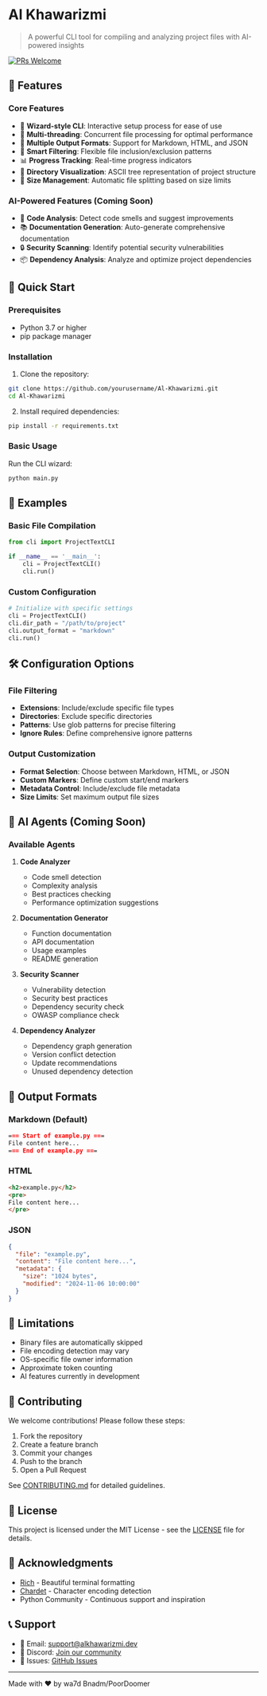
# Al Khawarizmi

> A powerful CLI tool for compiling and analyzing project files with AI-powered insights

[![PRs Welcome](https://img.shields.io/badge/PRs-welcome-brightgreen.svg)](CONTRIBUTING.md)

## 🌟 Features

### Core Features
- 🚀 **Wizard-style CLI**: Interactive setup process for ease of use
- 🧵 **Multi-threading**: Concurrent file processing for optimal performance
- 📝 **Multiple Output Formats**: Support for Markdown, HTML, and JSON
- 🎯 **Smart Filtering**: Flexible file inclusion/exclusion patterns
- 📊 **Progress Tracking**: Real-time progress indicators
- 🌳 **Directory Visualization**: ASCII tree representation of project structure
- 📏 **Size Management**: Automatic file splitting based on size limits

### AI-Powered Features (Coming Soon)
- 🤖 **Code Analysis**: Detect code smells and suggest improvements
- 📚 **Documentation Generation**: Auto-generate comprehensive documentation
- 🔒 **Security Scanning**: Identify potential security vulnerabilities
- 📦 **Dependency Analysis**: Analyze and optimize project dependencies

## 🚀 Quick Start

### Prerequisites
- Python 3.7 or higher
- pip package manager

### Installation

1. Clone the repository:
```bash
git clone https://github.com/yourusername/Al-Khawarizmi.git
cd Al-Khawarizmi
```

2. Install required dependencies:
```bash
pip install -r requirements.txt
```

### Basic Usage

Run the CLI wizard:
```bash
python main.py
```

## 🎯 Examples

### Basic File Compilation
```python
from cli import ProjectTextCLI

if __name__ == '__main__':
    cli = ProjectTextCLI()
    cli.run()
```

### Custom Configuration
```python
# Initialize with specific settings
cli = ProjectTextCLI()
cli.dir_path = "/path/to/project"
cli.output_format = "markdown"
cli.run()
```

## 🛠️ Configuration Options

### File Filtering
- **Extensions**: Include/exclude specific file types
- **Directories**: Exclude specific directories
- **Patterns**: Use glob patterns for precise filtering
- **Ignore Rules**: Define comprehensive ignore patterns

### Output Customization
- **Format Selection**: Choose between Markdown, HTML, or JSON
- **Custom Markers**: Define custom start/end markers
- **Metadata Control**: Include/exclude file metadata
- **Size Limits**: Set maximum output file sizes

## 🤖 AI Agents (Coming Soon)

### Available Agents
1. **Code Analyzer**
   - Code smell detection
   - Complexity analysis
   - Best practices checking
   - Performance optimization suggestions

2. **Documentation Generator**
   - Function documentation
   - API documentation
   - Usage examples
   - README generation

3. **Security Scanner**
   - Vulnerability detection
   - Security best practices
   - Dependency security check
   - OWASP compliance check

4. **Dependency Analyzer**
   - Dependency graph generation
   - Version conflict detection
   - Update recommendations
   - Unused dependency detection

## 📝 Output Formats

### Markdown (Default)
```markdown
=== Start of example.py ===
File content here...
=== End of example.py ===
```

### HTML
```html
<h2>example.py</h2>
<pre>
File content here...
</pre>
```

### JSON
```json
{
  "file": "example.py",
  "content": "File content here...",
  "metadata": {
    "size": "1024 bytes",
    "modified": "2024-11-06 10:00:00"
  }
}
```

## 🚧 Limitations

- Binary files are automatically skipped
- File encoding detection may vary
- OS-specific file owner information
- Approximate token counting
- AI features currently in development

## 🤝 Contributing

We welcome contributions! Please follow these steps:

1. Fork the repository
2. Create a feature branch
3. Commit your changes
4. Push to the branch
5. Open a Pull Request

See [CONTRIBUTING.md](CONTRIBUTING.md) for detailed guidelines.

## 📄 License

This project is licensed under the MIT License - see the [LICENSE](LICENSE) file for details.

## 🙏 Acknowledgments

- [Rich](https://github.com/Textualize/rich) - Beautiful terminal formatting
- [Chardet](https://github.com/chardet/chardet) - Character encoding detection
- Python Community - Continuous support and inspiration

## 📞 Support

- 📧 Email: support@alkhawarizmi.dev
- 💬 Discord: [Join our community](https://discord.gg/alkhawarizmi)
- 🐛 Issues: [GitHub Issues](https://github.com/yourusername/Al-Khawarizmi/issues)

---

Made with ❤️ by wa7d Bnadm/PoorDoomer
